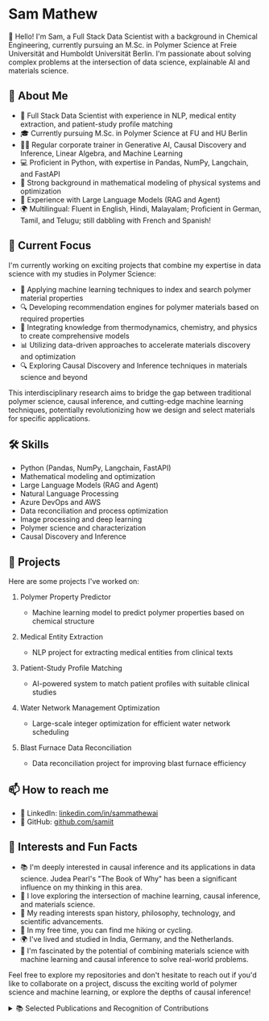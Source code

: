 # Sam Mathew

👋 Hello! I'm Sam, a Full Stack Data Scientist with a background in Chemical Engineering, currently pursuing an M.Sc. in Polymer Science at Freie Universität and Humboldt Universität Berlin. I'm passionate about solving complex problems at the intersection of data science, explainable AI and materials science.

## 🚀 About Me

- 🔬 Full Stack Data Scientist with experience in NLP, medical entity extraction, and patient-study profile matching
- 🎓 Currently pursuing M.Sc. in Polymer Science at FU and HU Berlin
- 👨‍🏫 Regular corporate trainer in Generative AI, Causal Discovery and Inference, Linear Algebra, and Machine Learning
- 💻 Proficient in Python, with expertise in Pandas, NumPy, Langchain, and FastAPI
- 🧮 Strong background in mathematical modeling of physical systems and optimization
- 🤖 Experience with Large Language Models (RAG and Agent)
- 🌍 Multilingual: Fluent in English, Hindi, Malayalam; Proficient in German, Tamil, and Telugu; still dabbling with French and Spanish!

## 🎯 Current Focus

I'm currently working on exciting projects that combine my expertise in data science with my studies in Polymer Science:

- 🧪 Applying machine learning techniques to index and search polymer material properties
- 🔍 Developing recommendation engines for polymer materials based on required properties
- 🔗 Integrating knowledge from thermodynamics, chemistry, and physics to create comprehensive models
- 📊 Utilizing data-driven approaches to accelerate materials discovery and optimization
- 🔍 Exploring Causal Discovery and Inference techniques in materials science and beyond

This interdisciplinary research aims to bridge the gap between traditional polymer science, causal inference, and cutting-edge machine learning techniques, potentially revolutionizing how we design and select materials for specific applications.

## 🛠️ Skills

- Python (Pandas, NumPy, Langchain, FastAPI)
- Mathematical modeling and optimization
- Large Language Models (RAG and Agent)
- Natural Language Processing
- Azure DevOps and AWS
- Data reconciliation and process optimization
- Image processing and deep learning
- Polymer science and characterization
- Causal Discovery and Inference

## 🔗 Projects

Here are some projects I've worked on:

1. Polymer Property Predictor
   - Machine learning model to predict polymer properties based on chemical structure

2. Medical Entity Extraction
   - NLP project for extracting medical entities from clinical texts

3. Patient-Study Profile Matching
   - AI-powered system to match patient profiles with suitable clinical studies

4. Water Network Management Optimization
   - Large-scale integer optimization for efficient water network scheduling

5. Blast Furnace Data Reconciliation
   - Data reconciliation project for improving blast furnace efficiency

## 📫 How to reach me

- 💼 LinkedIn: [linkedin.com/in/sammathewai](https://www.linkedin.com/in/sammathewai)
- 🐙 GitHub: [github.com/samiit](https://github.com/samiit)

## 🌟 Interests and Fun Facts

- 📚 I'm deeply interested in causal inference and its applications in data science. Judea Pearl's "The Book of Why" has been a significant influence on my thinking in this area.
- 🧠 I love exploring the intersection of machine learning, causal inference, and materials science.
- 📖 My reading interests span history, philosophy, technology, and scientific advancements.
- 🧗 In my free time, you can find me hiking or cycling.
- 🌍 I've lived and studied in India, Germany, and the Netherlands.
- 🧬 I'm fascinated by the potential of combining materials science with machine learning and causal inference to solve real-world problems.

Feel free to explore my repositories and don't hesitate to reach out if you'd like to collaborate on a project, discuss the exciting world of polymer science and machine learning, or explore the depths of causal inference!

<details>
<summary>📚 Selected Publications and Recognition of Contributions</summary>

1. Sujan Hazra, Prakash Abhale, Sam Mathew and Shankar Narasimhan, "[Application of data reconciliation and gross error detection techniques to enhance reliability and consistency of the blast furnace process data](https://onlinelibrary.wiley.com/doi/abs/10.1002/apj.2628)", Asia-Pacific Journal of Chemical Engineering, 2021

2. Pallab Sinha Mahapatra and Sam Mathew, "[Activity-induced mixing and phase transitions of self-propelled swimmers](https://journals.aps.org/pre/abstract/10.1103/PhysRevE.99.012609)", Phys. Rev. E, 2019, Vol. 99, 012609

3. Pallab Sinha Mahapatra, Ajinkya Kulkarni, Sam Mathew, Mahesh V. Panchagnula and Srikanth Vedantam, "[Transitions between multiple dynamical states in a confined dense active-particle system](https://journals.aps.org/pre/abstract/10.1103/PhysRevE.95.062610)", Phys. Rev. E, 2017, Vol. 95, 062610

4. Pallab Sinha Mahapatra, Sam Mathew, Mahesh V. Panchagnula, Srikanth Vedantam, "[Effect of size distribution on mixing of a polydisperse wet granular material in a belt-driven enclosure](https://link.springer.com/article/10.1007/s10035-016-0633-1)", Granular Matter, 2016, Vol. 18, 30

5. Pramode K Das, Sam Mathew, A J Shaiju and B S V Patnaik, "[Energetically efficient proportional-integral-differential (PID) control of wake vortices behind a circular cylinder](https://iopscience.iop.org/article/10.1088/0169-5983/48/1/015510)", Fluid Dynamics Research, 2015, Vol. 48, 015510

6. Sam Mathew, B S V Patnaik and T John Tharakan, "[Numerical study of air-core vortex dynamics during liquid draining from cylindrical tanks](https://iopscience.iop.org/article/10.1088/0169-5983/46/2/025508)", Fluid Dynamics Research, 2014, Vol. 46, 025505

7. Sam Mathew, Ganesh Visavale and Vijay Mali, "[CFD Analysis of a Heat Collector Element in a Solar Parabolic Trough Collector](https://www.researchgate.net/publication/264511218_CFD_Analysis_of_a_Heat_Collector_Element_in_a_Solar_Parabolic_Trough_Collector)", International Conference on Applications of Renewable and Sustainable Energy for Industry and Society, Hyderabad (REIS-2010), 2010

8. Sam Mathew, Ganesh Visavale and Vijay Mali, "[Making order in the cabinet : Integrating CFD in the green energy design process for food industry helps identify and fix causes for uneven drying in a Solar Cabinet Dryer](https://www.cctech.co.in/media/papers/white-papers/2010/cfd-analysis-of-solar-cabinet-dryer)", Ansys Users Conference, Bangalore, 2010

9. Raja Gopal Rayavarapu, Wilma Petersen, Constantin Ungureanu, Janine N. Post, Ton G. van Leeuwen, and Srirang Manohar, "[Synthesis and Bioconjugation of Gold Nanoparticles as Potential Molecular Probes for Light-Based Imaging Techniques](https://www.ncbi.nlm.nih.gov/pmc/articles/PMC2266791/#ack-a.p.atitle)", Int. J. of Biomedical Imaging, 2007, 2007:29817
</details>
